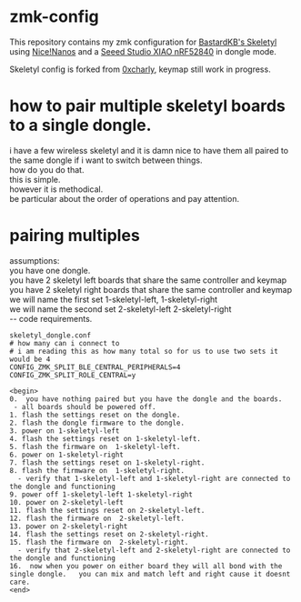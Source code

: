 # zmk-config

This repository contains my zmk configuration for [BastardKB's Skeletyl](https://github.com/Bastardkb/Skeletyl) using [Nice!Nanos](https://nicekeyboards.com/nice-nano/) and a [Seeed Studio XIAO nRF52840](https://www.seeedstudio.com/Seeed-XIAO-BLE-nRF52840-p-5201.html) in dongle mode.

Skeletyl config is forked from [0xcharly](https://github.com/0xcharly/zmk-config), keymap still work in progress.

# how to pair multiple skeletyl boards to a single dongle.  
i have a few wireless skeletyl and it is damn nice to have them all paired to the same dongle if i want to switch between things.  
how do you do that.  
this is simple.  
however it is methodical.  
be particular about the order of operations and pay attention.  

# pairing multiples  
assumptions:  
you have one dongle.  
you have 2 skeletyl left boards that share the same controller and keymap  
you have 2 skeletyl right boards that share the same controller and keymap  
we will name the first set 1-skeletyl-left, 1-skeletyl-right  
we will name the second set 2-skeletyl-left 2-skeletyl-right  
-- code requirements.   
``` 
skeletyl_dongle.conf 
# how many can i connect to 
# i am reading this as how many total so for us to use two sets it would be 4
CONFIG_ZMK_SPLIT_BLE_CENTRAL_PERIPHERALS=4
CONFIG_ZMK_SPLIT_ROLE_CENTRAL=y
```

```
<begin>  
0.  you have nothing paired but you have the dongle and the boards. 
 - all boards should be powered off.
1. flash the settings reset on the dongle.    
2. flash the dongle firmware to the dongle.    
3. power on 1-skeletyl-left  
4. flash the settings reset on 1-skeletyl-left.    
5. flash the firmware on  1-skeletyl-left.    
6. power on 1-skeletyl-right  
7. flash the settings reset on 1-skeletyl-right.   
8. flash the firmware on  1-skeletyl-right.    
  - verify that 1-skeletyl-left and 1-skeletyl-right are connected to the dongle and functioning   
9. power off 1-skeletyl-left 1-skeletyl-right  
10. power on 2-skeletyl-left  
11. flash the settings reset on 2-skeletyl-left.  
12. flash the firmware on  2-skeletyl-left.    
13. power on 2-skeletyl-right  
14. flash the settings reset on 2-skeletyl-right.  
15. flash the firmware on  2-skeletyl-right.   
  - verify that 2-skeletyl-left and 2-skeletyl-right are connected to the dongle and functioning  
16.  now when you power on either board they will all bond with the single dongle.   you can mix and match left and right cause it doesnt care.  
<end>
```